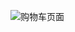 ![购物车页面](http://192.168.7.15:10080/uploads/tomtopwebsite/tomtopwebsite/7ed8b01487/%E8%B4%AD%E7%89%A9%E8%BD%A6%E9%A1%B5%E9%9D%A2.jpg)
